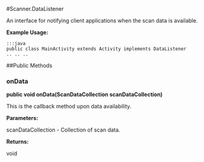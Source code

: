 #Scanner.DataListener

An interface for notifying client applications when the scan data is
 available.
 
 

**Example Usage:**
	
	:::java	
	public class MainActivity extends Activity implements DataListener
	.. .. ..
	


##Public Methods

### onData

**public void onData(ScanDataCollection scanDataCollection)**

This is the callback method upon data availability.

**Parameters:**

scanDataCollection - Collection of scan data.

**Returns:**

void

